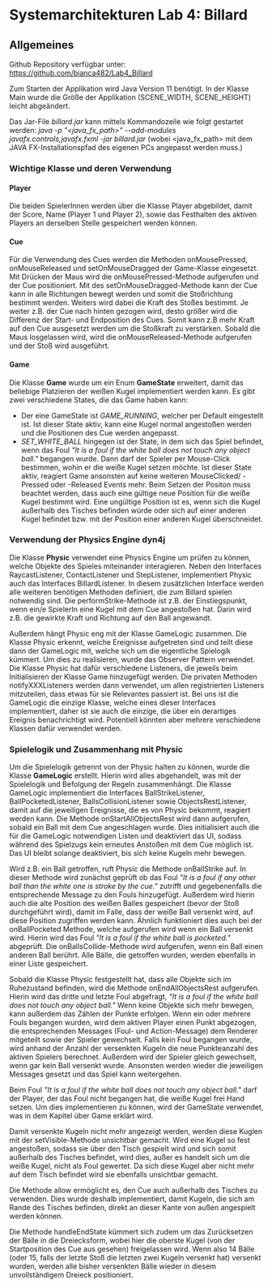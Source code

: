 # Systemarchitekturen Lab 4: Billard

## Allgemeines
Github Repository verfügbar unter: https://github.com/bianca482/Lab4_Billard

Zum Starten der Applikation wird Java Version 11 benötigt.
In der Klasse Main wurde die Größe der Applikation (SCENE_WIDTH, SCENE_HEIGHT) leicht abgeändert.

Das Jar-File *billard.jar* kann mittels Kommandozeile wie folgt gestartet werden:
*java -p  "<java_fx_path>" --add-modules javafx.controls,javafx.fxml -jar billard.jar* (wobei <java_fx_path> mit dem JAVA FX-Installationspfad des eigenen PCs angepasst werden muss.)


### Wichtige Klasse und deren Verwendung
#### Player
Die beiden SpielerInnen werden über die Klasse Player abgebildet, damit der Score, Name (Player 1 und Player 2),
sowie das Festhalten des aktiven Players an derselben Stelle gespeichert werden können.

#### Cue
Für die Verwendung des Cues werden die Methoden onMousePressed, onMouseReleased und setOnMouseDragged der Game-Klasse eingesetzt.
Mit Drücken der Maus wird die onMousePressed-Methode aufgerufen und der Cue positioniert.
Mit des setOnMouseDragged-Methode kann der Cue kann in alle Richtungen bewegt werden und somit die Stoßrichtung bestimmt werden.
Weiters wird dabei die Kraft des Stoßes bestimmt.
Je weiter z.B. der Cue nach hinten gezogen wird, desto größer wird die Differenz der Start- und Endposition des Cues.
Somit kann z.B mehr Kraft auf den Cue ausgesetzt werden um die Stoßkraft zu verstärken.
Sobald die Maus losgelassen wird, wird die onMouseReleased-Methode aufgerufen und der Stoß wird ausgeführt.

#### Game
Die Klasse **Game** wurde um ein Enum **GameState** erweitert, damit das beliebige Platzieren der weißen Kugel implementiert werden kann.
Es gibt zwei verschiedene States, die das Game haben kann: 
- Der eine GameState ist *GAME_RUNNING*, welcher per Default eingestellt ist. Ist dieser State aktiv, kann eine Kugel normal angestoßen werden und die Positionen des Cue
werden angepasst.
- *SET_WHITE_BALL* hingegen ist der State, in dem sich das Spiel befindet, wenn das Foul *"It is a foul if the white ball does not touch any object ball."* begangen wurde. 
Dann darf der Spieler per Mouse-Click bestimmen, wohin er die weiße Kugel setzen möchte. Ist dieser State aktiv, reagiert Game ansonsten auf keine weiteren MouseClicked/ -Pressed oder -Released Events mehr.
Beim Setzen der Positon muss beachtet werden, dass auch eine gültige neue Position für die weiße Kugel bestimmt wird. Eine ungültige Position ist es, wenn 
sich die Kugel außerhalb des Tisches befinden würde oder sich auf einer anderen Kugel befindet bzw. mit der Position einer anderen Kugel überschneidet.

### Verwendung der Physics Engine dyn4j
Die Klasse **Physic** verwendet eine Physics Engine um prüfen zu können, welche Objekte des Spieles
miteinander interagieren. Neben den Interfaces RaycastListener, ContactListener und StepListener, implementiert
Physic auch das Interfaces BillardListener. In diesem zusätzlichen Interface werden alle weiteren benötigen
Methoden definiert, die zum Billard spielen notwendig sind. Die performStrike-Methode ist z.B. 
der Einstiegspunkt, wenn ein/e SpielerIn eine Kugel mit dem Cue angestoßen hat. Darin wird z.B. die gewirkte Kraft
und Richtung auf den Ball angewandt.

Außerdem hängt Physic eng mit der Klasse GameLogic zusammen. Die Klasse Physic erkennt, welche Ereignisse aufgetreten sind und teilt diese
dann der GameLogic mit, welche sich um die eigentliche Spielogik kümmert. Um dies zu realisieren, wurde das Observer Pattern verwendet.
Die Klasse Physic hat dafür verschiedene Listeners, die jeweils beim Initialisieren der Klasse Game
hinzugefügt werden. Die privaten Methoden notifyXXXListeners werden dann verwendet, um allen registrierten
Listeners mitzuteilen, dass etwas für sie Relevantes passiert ist. Bei uns ist die GameLogic die einzige Klasse, welche
eines dieser Interfaces implementiert, daher ist sie auch die einzige, die über ein derartiges Ereignis benachrichtigt wird. Potentiell könnten aber
mehrere verschiedene Klassen dafür verwendet werden.


### Spielelogik und Zusammenhang mit Physic
Um die Spielelogik getrennt von der Physic halten zu können, wurde die Klasse **GameLogic** erstellt.
Hierin wird alles abgehandelt, was mit der Spielelogik und Befolgung der Regeln zusammenhängt.
Die Klasse GameLogic implementiert die Interfaces BallStrikeListener, BallPocketedListener, BallsCollisionListener 
sowie ObjectsRestListener, damit auf die jeweiligen Ereignisse, die es von Physic bekommt, reagiert werden kann. 
Die Methode onStartAllObjectsRest wird dann aufgerufen, sobald ein Ball mit dem Cue angeschlagen wurde.
Dies initialisiert auch die für die GameLogic notwendigen Listen und deaktiviert das UI, sodass während des Spielzugs kein erneutes Anstoßen mit dem Cue möglich ist. Das UI bleibt solange deaktiviert, bis sich keine Kugeln mehr bewegen.

Wird z.B. ein Ball getroffen, ruft Physic die Methode onBallStrike auf. In dieser Methode
wird zunächst geprüft ob das Foul *"It is a foul if any other ball than the white one is stroke by the cue."*
zutrifft und gegebenenfalls die entsprechende Message zu den Fouls hinzugefügt. Außerdem 
wird hierin auch die alte Position des weißen Balles gespeichert (bevor der Stoß durchgeführt wird), damit im Falle, dass
der weiße Ball versenkt wird, auf diese Position zugriffen werden kann. 
Ähnlich funktioniert dies auch bei der onBallPocketed Methode, welche aufgerufen wird wenn
ein Ball versenkt wird. Hierin wird das Foul *"It is a foul if the white ball is pocketed."* abgeprüft.
Die onBallsCollide-Methode wird aufgerufen, wenn ein Ball einen anderen Ball berührt. Alle Bälle,
die getroffen wurden, werden ebenfalls in einer Liste gespeichert. 

Sobald die Klasse Physic festgestellt hat, dass alle Objekte sich im Ruhezustand befinden, wird 
die Methode onEndAllObjectsRest aufgerufen. Hierin wird das dritte und letzte Foul abgefragt, *"It is a foul if the white ball does not touch any object ball."* 
Wenn keine Objekte sich mehr bewegen, kann außerdem das Zählen der Punkte erfolgen. Wenn ein oder mehrere Fouls
begangen wurden, wird dem aktiven Player einen Punkt abgezogen, die entsprechenden Messages (Foul- und Action-Message) dem Renderer mitgeteilt
sowie der Spieler gewechselt. 
Falls kein Foul begangen wurde, wird anhand der Anzahl der versenkten Kugeln die neue Punkteanzahl des aktiven Spielers
berechnet. Außerdem wird der Spieler gleich gewechselt, wenn gar kein Ball versenkt wurde. Ansonsten werden wieder die
jeweiligen Messages gesetzt und das Spiel kann weitergehen.

Beim Foul *"It is a foul if the white ball does not touch any object ball."* darf der Player, der das Foul nicht begangen hat, 
die weiße Kugel frei Hand setzen. Um dies implementieren zu können, wird der GameState verwendet, was in dem Kapitel über Game erklärt wird.

Damit versenkte Kugeln nicht mehr angezeigt werden, werden diese Kuglen mit der setVisible-Methode unsichtbar gemacht.
Wird eine Kugel so fest angestoßen, sodass sie über den Tisch gespielt wird und sich somit außerhalb des Tisches befindet, wird dies, außer es handelt sich um die weiße Kugel, nicht als Foul gewertet.
Da sich diese Kugel aber nicht mehr auf dem Tisch befindet wird sie ebenfalls unsichtbar gemacht.

Die Methode allow ermöglicht es, den Cue auch außerhalb des Tisches zu verwenden.
Dies wurde deshalb implementiert, damit Kugeln, die sich am Rande des Tisches befinden, direkt an dieser Kante von außen angespielt werden können.

Die Methode handleEndState kümmert sich zudem um das Zurücksetzen der Bälle in die Dreiecksform, wobei hier
die oberste Kugel (von der Startposition des Cue aus gesehen) freigelassen wird. Wenn also
14 Bälle (oder 15, falls der letzte Stoß die letzten zwei Kugeln versenkt hat) versenkt wurden, werden alle bisher versenkten
Bälle wieder in diesem unvollständigem Dreieck positioniert.


